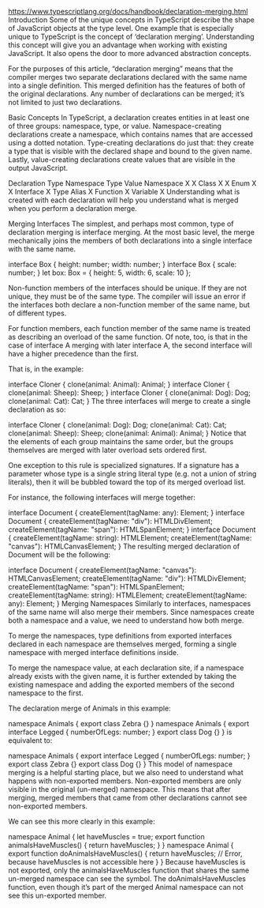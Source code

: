 <https://www.typescriptlang.org/docs/handbook/declaration-merging.html>
Introduction
Some of the unique concepts in TypeScript describe the shape of JavaScript objects at the type level. One example that is especially unique to TypeScript is the concept of ‘declaration merging’. Understanding this concept will give you an advantage when working with existing JavaScript. It also opens the door to more advanced abstraction concepts.

For the purposes of this article, “declaration merging” means that the compiler merges two separate declarations declared with the same name into a single definition. This merged definition has the features of both of the original declarations. Any number of declarations can be merged; it’s not limited to just two declarations.

Basic Concepts
In TypeScript, a declaration creates entities in at least one of three groups: namespace, type, or value. Namespace-creating declarations create a namespace, which contains names that are accessed using a dotted notation. Type-creating declarations do just that: they create a type that is visible with the declared shape and bound to the given name. Lastly, value-creating declarations create values that are visible in the output JavaScript.

Declaration Type Namespace Type Value
Namespace X  X
Class  X X
Enum  X X
Interface  X
Type Alias  X
Function   X
Variable   X
Understanding what is created with each declaration will help you understand what is merged when you perform a declaration merge.

Merging Interfaces
The simplest, and perhaps most common, type of declaration merging is interface merging. At the most basic level, the merge mechanically joins the members of both declarations into a single interface with the same name.

interface Box {
  height: number;
  width: number;
}
interface Box {
  scale: number;
}
let box: Box = { height: 5, width: 6, scale: 10 };

Non-function members of the interfaces should be unique. If they are not unique, they must be of the same type. The compiler will issue an error if the interfaces both declare a non-function member of the same name, but of different types.

For function members, each function member of the same name is treated as describing an overload of the same function. Of note, too, is that in the case of interface A merging with later interface A, the second interface will have a higher precedence than the first.

That is, in the example:

interface Cloner {
  clone(animal: Animal): Animal;
}
interface Cloner {
  clone(animal: Sheep): Sheep;
}
interface Cloner {
  clone(animal: Dog): Dog;
  clone(animal: Cat): Cat;
}
The three interfaces will merge to create a single declaration as so:

interface Cloner {
  clone(animal: Dog): Dog;
  clone(animal: Cat): Cat;
  clone(animal: Sheep): Sheep;
  clone(animal: Animal): Animal;
}
Notice that the elements of each group maintains the same order, but the groups themselves are merged with later overload sets ordered first.

One exception to this rule is specialized signatures. If a signature has a parameter whose type is a single string literal type (e.g. not a union of string literals), then it will be bubbled toward the top of its merged overload list.

For instance, the following interfaces will merge together:

interface Document {
  createElement(tagName: any): Element;
}
interface Document {
  createElement(tagName: "div"): HTMLDivElement;
  createElement(tagName: "span"): HTMLSpanElement;
}
interface Document {
  createElement(tagName: string): HTMLElement;
  createElement(tagName: "canvas"): HTMLCanvasElement;
}
The resulting merged declaration of Document will be the following:

interface Document {
  createElement(tagName: "canvas"): HTMLCanvasElement;
  createElement(tagName: "div"): HTMLDivElement;
  createElement(tagName: "span"): HTMLSpanElement;
  createElement(tagName: string): HTMLElement;
  createElement(tagName: any): Element;
}
Merging Namespaces
Similarly to interfaces, namespaces of the same name will also merge their members. Since namespaces create both a namespace and a value, we need to understand how both merge.

To merge the namespaces, type definitions from exported interfaces declared in each namespace are themselves merged, forming a single namespace with merged interface definitions inside.

To merge the namespace value, at each declaration site, if a namespace already exists with the given name, it is further extended by taking the existing namespace and adding the exported members of the second namespace to the first.

The declaration merge of Animals in this example:

namespace Animals {
  export class Zebra {}
}
namespace Animals {
  export interface Legged {
    numberOfLegs: number;
  }
  export class Dog {}
}
is equivalent to:

namespace Animals {
  export interface Legged {
    numberOfLegs: number;
  }
  export class Zebra {}
  export class Dog {}
}
This model of namespace merging is a helpful starting place, but we also need to understand what happens with non-exported members. Non-exported members are only visible in the original (un-merged) namespace. This means that after merging, merged members that came from other declarations cannot see non-exported members.

We can see this more clearly in this example:

namespace Animal {
  let haveMuscles = true;
  export function animalsHaveMuscles() {
    return haveMuscles;
  }
}
namespace Animal {
  export function doAnimalsHaveMuscles() {
    return haveMuscles; // Error, because haveMuscles is not accessible here
  }
}
Because haveMuscles is not exported, only the animalsHaveMuscles function that shares the same un-merged namespace can see the symbol. The doAnimalsHaveMuscles function, even though it’s part of the merged Animal namespace can not see this un-exported member.
